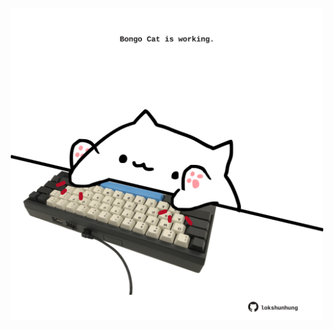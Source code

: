 <!-- built at 29/06/2025, 22:00:33 UTC -->
<p align="center">
  <img width="500" height="500" src="./ReadmeImage.svg">
</p>
